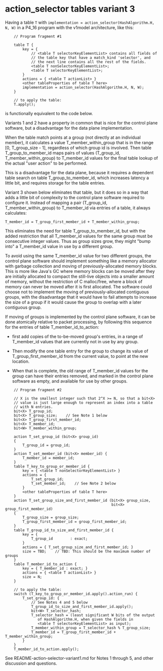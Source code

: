 # action_selector tables variant 3

Having a table `T` with `implementation =
action_selector(HashAlgorithm.H, N, W)` in a P4_16 program with the
v1model architecture, like this:

```
    // Program fragment #1

    table T {
        key = {
            // <table T selectorKeyElementList> contains all fields of
            // the table key that have a match_kind 'selector', and
            // the next line contains all the rest of the fields.
            <table T nonSelectorKeyElementList>;
            <table T selectorKeyElementList>;
        }
        actions = { <table T actionList> }
        <other tableProperties of table T here>
        implementation = action_selector(HashAlgorithm.H, N, W);
    }

    // to apply the table:
    T.apply();
```

is functionally equivalent to the code below.

Variants 1 and 2 have a property in common that is nice for the
control plane software, but a disadvantage for the data plane
implementation.

When the table match points at a group (not directly at an individual
member), it calculates a value T_member_within_group that is in the
range [0, T_group_size - 1], regardless of which group id is involved.
Then table T_group_to_member_id maps pairs of values (T_group_id,
T_member_within_group) to T_member_id values for the final table
lookup of the actual "user action" to be performed.

This is a disadvantage for the data plane, because it requires a
dependent table search on table T_group_to_member_id, which increases
latency a little bit, and requires storage for the table entries.

Variant 3 shown below eliminates that table, but it does so in a way
that adds a little bit of complexity to the control plane software
required to configure it.  Instead of mapping a pair (T_group_id,
T_member_within_group) to T_member_id via entries of a table, it
always calculates:

    T_member_id = T_group_first_member_id + T_member_within_group;

This eliminates the need for table T_group_to_member_id, but with the
added restriction that all T_member_id values for the same group must
be consecutive integer values.  Thus as group sizes grow, they might
"bump into" a T_member_id value in use by a different group.

To avoid using the same T_member_id value for two different groups,
the control plane software should implement something like a memory
allocator with garbage collection and moving of previously-allocated
memory blocks.  This is more like Java's GC where memory blocks can be
moved after they are initially allocated to compact the still-live
objects into a smaller amount of memory, without the restriction of C
malloc/free, where a block of memory can never be moved after it is
first allocated.  The software could choose not to implement the
moving of previously-allocated contiguous groups, with the
disadvantage that it would have to fail attempts to increase the size
of a group if it would cause the group to overlap with a later
contiguous group.

If moving of groups is implemented by the control plane software, it
can be done atomically relative to packet processing, by following this sequence for the entries of table T_member_id_to_action:

+ first add copies of the to-be-moved group's entries, in a range of
  T_member_id values that are currently not in use by any group.

+ Then modify the one table entry for the group to change its value of
  T_group_first_member_id from the current value, to point at the new
  location.

+ When that is complete, the old range of T_member_id values for the
  group can have their entries removed, and marked in the control
  plane software as empty, and available for use by other groups.

```
    // Program fragment #2

    // X is the smallest integer such that 2^X >= N, so that a bit<X>
    // value is just large enough to represent an index into a table
    // with N entries.
    bit<X> T_group_id;
    bit<X> T_group_size;    // See Note 1 below
    bit<X> T_group_first_member_id;
    bit<X> T_member_id;
    bit<W> T_member_within_group;

    action T_set_group_id (bit<X> group_id)
    {
        T_group_id = group_id;
    }
    action T_set_member_id (bit<X> member_id) {
        T_member_id = member_id;
    }
    table T_key_to_group_or_member_id {
        key = { <table T nonSelectorKeyElementList> }
        actions = {
            T_set_group_id;
            T_set_member_id;    // See Note 2 below
        }
        <other tableProperties of table T here>
    }
    action T_set_group_size_and_first_member_id (bit<X> group_size,
                                                 bit<X> group_first_member_id)
    {
        T_group_size = group_size;
        T_group_first_member_id = group_first_member_id;
    }
    table T_group_id_to_size_and_first_member_id {
        key = {
            T_group_id        : exact;
        }
        actions = { T_set_group_size_and_first_member_id; }
        size = TBD;    // TBD: This should be the maximum number of groups
    }
    table T_member_id_to_action {
        key = { T_member_id : exact; }
        actions = { <table T actionList> }
        size = N;
    }

    // to apply the table:
    switch (T_key_to_group_or_member_id.apply().action_run) {
        T_set_group_id: {
            // See Notes 4 and 5 below
            T_group_id_to_size_and_first_member_id.apply();
            bit<W> T_selector_hash;
            T_selector_hash = (least significant W bits of the output
               of HashAlgorithm.H, when given the fields in
               <table T selectorKeyElementList> as input);
            T_member_within_group = T_selector_hash % T_group_size;
            T_member_id = T_group_first_member_id + T_member_within_group;
        }
    }
    T_member_id_to_action.apply();
```

See README-action-selector-variant1.md for Notes 1 through 5, and
other discussion and questions.
